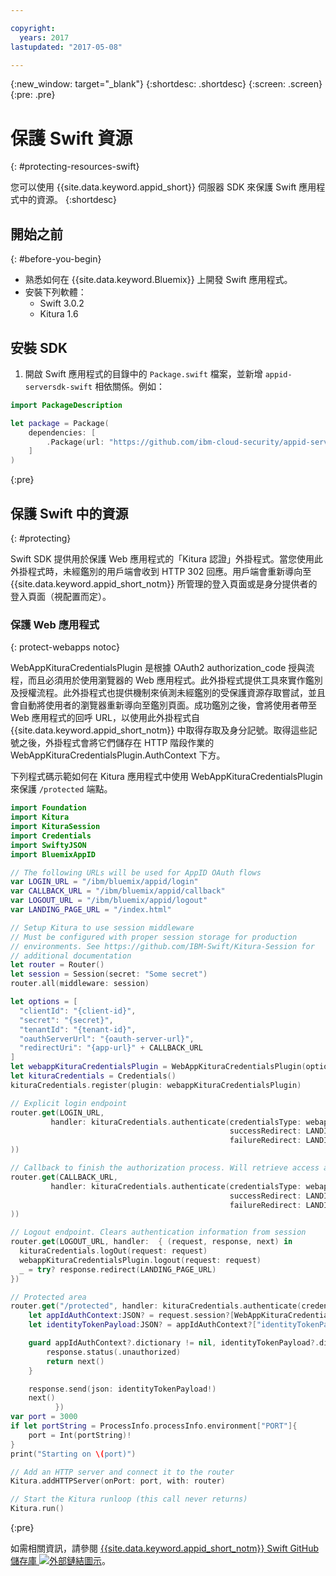 ```yaml
---

copyright:
  years: 2017
lastupdated: "2017-05-08"

---
```


{:new_window: target="_blank"}
{:shortdesc: .shortdesc}
{:screen: .screen}
{:pre: .pre}


# 保護 Swift 資源
{: #protecting-resources-swift}

您可以使用 {{site.data.keyword.appid_short}} 伺服器 SDK 來保護 Swift 應用程式中的資源。
{:shortdesc}


## 開始之前
{: #before-you-begin}

* 熟悉如何在 {{site.data.keyword.Bluemix}} 上開發 Swift 應用程式。
* 安裝下列軟體：
    * Swift 3.0.2
    * Kitura 1.6


## 安裝 SDK

1. 開啟 Swift 應用程式的目錄中的 `Package.swift` 檔案，並新增 `appid-serversdk-swift` 相依關係。例如：

  ```swift
  import PackageDescription

  let package = Package(
      dependencies: [
          .Package(url: "https://github.com/ibm-cloud-security/appid-serversdk-swift.git", majorVersion: 1)
      ]
  )
  ```
  {:pre}

## 保護 Swift 中的資源
{: #protecting}

Swift SDK 提供用於保護 Web 應用程式的「Kitura 認證」外掛程式。當您使用此外掛程式時，未經鑑別的用戶端會收到 HTTP 302 回應。用戶端會重新導向至 {{site.data.keyword.appid_short_notm}} 所管理的登入頁面或是身分提供者的登入頁面（視配置而定）。



### 保護 Web 應用程式
{: protect-webapps notoc}

WebAppKituraCredentialsPlugin 是根據 OAuth2 authorization_code 授與流程，而且必須用於使用瀏覽器的 Web 應用程式。此外掛程式提供工具來實作鑑別及授權流程。此外掛程式也提供機制來偵測未經鑑別的受保護資源存取嘗試，並且會自動將使用者的瀏覽器重新導向至鑑別頁面。成功鑑別之後，會將使用者帶至 Web 應用程式的回呼 URL，以使用此外掛程式自 {{site.data.keyword.appid_short_notm}} 中取得存取及身分記號。取得這些記號之後，外掛程式會將它們儲存在 HTTP 階段作業的 WebAppKituraCredentialsPlugin.AuthContext 下方。

下列程式碼示範如何在 Kitura 應用程式中使用 WebAppKituraCredentialsPlugin 來保護 `/protected` 端點。

  ```swift
  import Foundation
  import Kitura
  import KituraSession
  import Credentials
  import SwiftyJSON
  import BluemixAppID

  // The following URLs will be used for AppID OAuth flows
  var LOGIN_URL = "/ibm/bluemix/appid/login"
  var CALLBACK_URL = "/ibm/bluemix/appid/callback"
  var LOGOUT_URL = "/ibm/bluemix/appid/logout"
  var LANDING_PAGE_URL = "/index.html"

  // Setup Kitura to use session middleware
  // Must be configured with proper session storage for production
  // environments. See https://github.com/IBM-Swift/Kitura-Session for
  // additional documentation
  let router = Router()
  let session = Session(secret: "Some secret")
  router.all(middleware: session)

  let options = [
  	"clientId": "{client-id}",
  	"secret": "{secret}",
  	"tenantId": "{tenant-id}",
  	"oauthServerUrl": "{oauth-server-url}",
  	"redirectUri": "{app-url}" + CALLBACK_URL
  ]
  let webappKituraCredentialsPlugin = WebAppKituraCredentialsPlugin(options: options)
  let kituraCredentials = Credentials()
  kituraCredentials.register(plugin: webappKituraCredentialsPlugin)

  // Explicit login endpoint
  router.get(LOGIN_URL,
  		   handler: kituraCredentials.authenticate(credentialsType: webappKituraCredentialsPlugin.name,
  												   successRedirect: LANDING_PAGE_URL,
  												   failureRedirect: LANDING_PAGE_URL
  ))

  // Callback to finish the authorization process. Will retrieve access and identity tokens from AppID
  router.get(CALLBACK_URL,
  		   handler: kituraCredentials.authenticate(credentialsType: webappKituraCredentialsPlugin.name,
  												   successRedirect: LANDING_PAGE_URL,
  												   failureRedirect: LANDING_PAGE_URL
  ))

  // Logout endpoint. Clears authentication information from session
  router.get(LOGOUT_URL, handler:  { (request, response, next) in
  	kituraCredentials.logOut(request: request)
  	webappKituraCredentialsPlugin.logout(request: request)
  	_ = try? response.redirect(LANDING_PAGE_URL)
  })

  // Protected area
  router.get("/protected", handler: kituraCredentials.authenticate(credentialsType: webappKituraCredentialsPlugin.name), { (request, response, next) in
      let appIdAuthContext:JSON? = request.session?[WebAppKituraCredentialsPlugin.AuthContext]
      let identityTokenPayload:JSON? = appIdAuthContext?["identityTokenPayload"]

      guard appIdAuthContext?.dictionary != nil, identityTokenPayload?.dictionary != nil else {
          response.status(.unauthorized)
          return next()
      }

      response.send(json: identityTokenPayload!)
      next()
			})
  var port = 3000
  if let portString = ProcessInfo.processInfo.environment["PORT"]{
      port = Int(portString)!
  }
  print("Starting on \(port)")

  // Add an HTTP server and connect it to the router
  Kitura.addHTTPServer(onPort: port, with: router)

  // Start the Kitura runloop (this call never returns)
  Kitura.run()
  ```
  {:pre}

如需相關資訊，請參閱 <a href="https://github.com/ibm-cloud-security/appid-serversdk-swift" target="_blank">{{site.data.keyword.appid_short_notm}} Swift GitHub 儲存庫 <img src="../../icons/launch-glyph.svg" alt="外部鏈結圖示"></a>。
